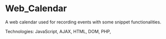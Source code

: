 # Web_Calendar
A web calendar used for recording events with some snippet functionalities.

Technologies: JavaScript, AJAX, HTML, DOM, PHP, 
